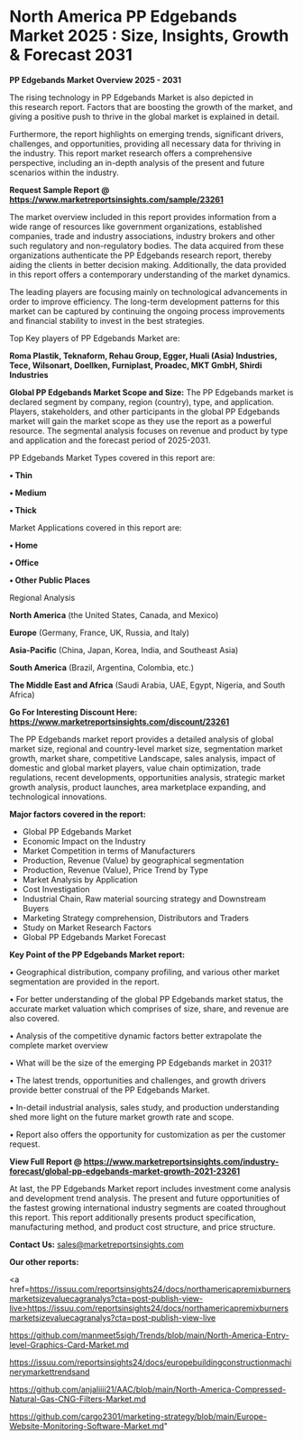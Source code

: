 # North America PP Edgebands Market 2025 : Size, Insights, Growth & Forecast 2031

<Strong> PP Edgebands Market Overview 2025 - 2031</strong>

The rising technology in PP Edgebands Market is also depicted in this research report. Factors that are boosting the growth of the market, and giving a positive push to thrive in the global market is explained in detail.

Furthermore, the report highlights on emerging trends, significant drivers, challenges, and opportunities, providing all necessary data for thriving in the industry. This report market research offers a comprehensive perspective, including an in-depth analysis of the present and future scenarios within the industry.

<strong>Request Sample Report @ <a href=https://www.marketreportsinsights.com/sample/23261>https://www.marketreportsinsights.com/sample/23261</a></strong>

The market overview included in this report provides information from a wide range of resources like government organizations, established companies, trade and industry associations, industry brokers and other such regulatory and non-regulatory bodies. The data acquired from these organizations authenticate the PP Edgebands research report, thereby aiding the clients in better decision making. Additionally, the data provided in this report offers a contemporary understanding of the market dynamics.

The leading players are focusing mainly on technological advancements in order to improve efficiency. The long-term development patterns for this market can be captured by continuing the ongoing process improvements and financial stability to invest in the best strategies.

Top Key players of PP Edgebands Market are:

<strong>Roma Plastik, Teknaform, Rehau Group, Egger, Huali (Asia) Industries, Tece, Wilsonart, Doellken, Furniplast, Proadec, MKT GmbH, Shirdi Industries</strong>

<strong><b>Global PP Edgebands Market Scope and Size:</b></strong>
The PP Edgebands market is declared segment by company, region (country), type, and application. Players, stakeholders, and other participants in the global PP Edgebands market will gain the market scope as they use the report as a powerful resource. The segmental analysis focuses on revenue and product by type and application and the forecast period of 2025-2031.

PP Edgebands Market Types covered in this report are:

<strong>• Thin

• Medium

• Thick</strong>

Market Applications covered in this report are:

<strong>• Home

• Office

• Other Public Places</strong> 

Regional Analysis

<strong>North America</strong> (the United States, Canada, and Mexico)

<strong>Europe</strong> (Germany, France, UK, Russia, and Italy)

<strong>Asia-Pacific</strong> (China, Japan, Korea, India, and Southeast Asia)

<strong>South America</strong> (Brazil, Argentina, Colombia, etc.)

<strong>The Middle East and Africa</strong> (Saudi Arabia, UAE, Egypt, Nigeria, and South Africa)

<strong>Go For Interesting Discount Here: <a href=https://www.marketreportsinsights.com/discount/23261>https://www.marketreportsinsights.com/discount/23261</a></strong>

The PP Edgebands market report provides a detailed analysis of global market size, regional and country-level market size, segmentation market growth, market share, competitive Landscape, sales analysis, impact of domestic and global market players, value chain optimization, trade regulations, recent developments, opportunities analysis, strategic market growth analysis, product launches, area marketplace expanding, and technological innovations.

<strong><b>Major factors covered in the report:</b></strong>
<ul>
  <li>Global PP Edgebands Market </li>
  <li>Economic Impact on the Industry</li>
  <li>Market Competition in terms of Manufacturers</li>
  <li>Production, Revenue (Value) by geographical segmentation</li>
  <li>Production, Revenue (Value), Price Trend by Type</li>
  <li>Market Analysis by Application</li>
  <li>Cost Investigation</li>
  <li>Industrial Chain, Raw material sourcing strategy and Downstream Buyers</li>
  <li>Marketing Strategy comprehension, Distributors and Traders</li>
  <li>Study on Market Research Factors</li>
  <li>Global PP Edgebands Market Forecast</li>
</ul>

<strong><b>Key Point of the PP Edgebands Market report:</b></strong>

• Geographical distribution, company profiling, and various other market segmentation are provided in the report.

• For better understanding of the global PP Edgebands market status, the accurate market valuation which comprises of size, share, and revenue are also covered.

• Analysis of the competitive dynamic factors better extrapolate the complete market overview

• What will be the size of the emerging PP Edgebands market in 2031?

• The latest trends, opportunities and challenges, and growth drivers provide better construal of the PP Edgebands Market.

• In-detail industrial analysis, sales study, and production understanding shed more light on the future market growth rate and scope.

• Report also offers the opportunity for customization as per the customer request.

<strong><b>View Full Report @ <a href=https://www.marketreportsinsights.com/industry-forecast/global-pp-edgebands-market-growth-2021-23261>https://www.marketreportsinsights.com/industry-forecast/global-pp-edgebands-market-growth-2021-23261</a></b></strong>


At last, the PP Edgebands Market report includes investment come analysis and development trend analysis. The present and future opportunities of the fastest growing international industry segments are coated throughout this report. This report additionally presents product specification, manufacturing method, and product cost structure, and price structure.

<strong>Contact Us:</strong>
sales@marketreportsinsights.com

<strong>Our other reports:</strong>

<a href=https://issuu.com/reportsinsights24/docs/northamericapremixburnersmarketsizevaluecagranalys?cta=post-publish-view-live>https://issuu.com/reportsinsights24/docs/northamericapremixburnersmarketsizevaluecagranalys?cta=post-publish-view-live</a>

<a href=https://github.com/manmeet5sigh/Trends/blob/main/North-America-Entry-level-Graphics-Card-Market.md>https://github.com/manmeet5sigh/Trends/blob/main/North-America-Entry-level-Graphics-Card-Market.md</a>

<a href=https://issuu.com/reportsinsights24/docs/europebuildingconstructionmachinerymarkettrendsand>https://issuu.com/reportsinsights24/docs/europebuildingconstructionmachinerymarkettrendsand</a>

<a href=https://github.com/anjaliiii21/AAC/blob/main/North-America-Compressed-Natural-Gas-CNG-Filters-Market.md>https://github.com/anjaliiii21/AAC/blob/main/North-America-Compressed-Natural-Gas-CNG-Filters-Market.md</a>

<a href=https://github.com/cargo2301/marketing-strategy/blob/main/Europe-Website-Monitoring-Software-Market.md>https://github.com/cargo2301/marketing-strategy/blob/main/Europe-Website-Monitoring-Software-Market.md</a>"
